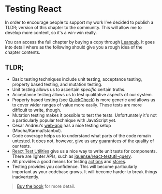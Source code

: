 # Testing React

In order to encourage people to support my work I've decided to publish a TLDR; version of this chapter to the community. This will allow me to develop more content, so it's a win-win really.

You can access the full chapter by buying a copy through [Leanpub](https://leanpub.com/survivejs_webpack_react). It goes into detail where as the following should give you a rough idea of the chapter contents.

## TLDR;

* Basic testing techniques include unit testing, acceptance testing, property based testing, and mutation testing.
* Unit testing allows us to ascertain *specific* certain truths.
* Acceptance testing allows us to test qualitative aspects of our system.
* Property based testing (see [QuickCheck](https://hackage.haskell.org/package/QuickCheck)) is more generic and allows us to cover wider ranges of value more easily. These tests are more difficult to write, though.
* Mutation testing makes it possible to test the tests. Unfortunately it's not a particularly popular technique with JavaScript yet.
* Cesar Andreu's [web-app](https://github.com/cesarandreu/web-app) has a nice testing setup (Mocha/Karma/Istanbul).
* Code coverage helps us to understand what parts of the code remain untested. It does not, however, give us any guarantees of the quality of our tests.
* [React Test Utilities](https://facebook.github.io/react/docs/test-utils.html) give us a nice way to write unit tests for components. There are lighter APIs, such as [jquense/react-testutil-query](https://github.com/jquense/react-testutil-query).
* Alt provides a good means for testing [actions](http://alt.js.org/docs/testing/actions/) and [stores](http://alt.js.org/docs/testing/stores/).
* Testing provides you confidence. This will become particularly important as your codebase grows. It will become harder to break things inadvertently.

> [Buy the book](https://leanpub.com/survivejs_webpack_react) for more detail.
